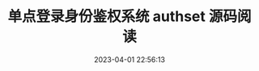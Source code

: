 ---
title: 单点登录身份鉴权系统 authset 源码阅读
icon: edit
date: 2023-04-01 22:56:13
category:
  - 项目实战
tag:
  - authset
---
